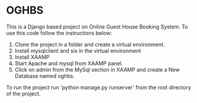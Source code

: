 # OGHBS
This is a Django based project on Online Guest House Booking System. To use this code follow the instructions below:
1. Clone the project in a folder and create a virtual environment.
2. Install mysqlclient and six in the virtual environment
3. Install XAAMP
4. Start Apache and mysql from XAAMP panel.
5. Click on admin from the MySql section in XAAMP and create a New Database named oghbs.

To run the project run 'python manage.py runserver' from the root directory of the project.

